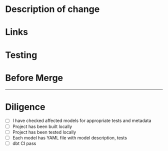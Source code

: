 # Description of change

# Links

# Testing

# Before Merge

---
# Diligence

-[ ] I have checked affected models for appropriate tests and metadata
-[ ] Project has been built locally
-[ ] Project has been tested locally
-[ ] Each model has YAML file with model description, tests
-[ ] dbt CI pass
